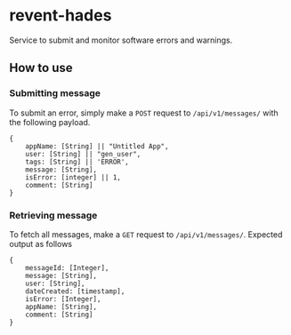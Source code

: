 # revent-hades
Service to submit and monitor software errors and warnings.

## How to use

### Submitting message
To submit an error, simply make a `POST` request to `/api/v1/messages/` with the following payload.

```
{
    appName: [String] || "Untitled App",
    user: [String] || "gen_user",
    tags: [String] || 'ERROR',
    message: [String],
    isError: [integer] || 1,
    comment: [String]
}
```

### Retrieving message
To fetch all messages, make a `GET` request to `/api/v1/messages/`. Expected output as follows

```
{
    messageId: [Integer],
    message: [String],
    user: [String], 
    dateCreated: [timestamp], 
    isError: [Integer], 
    appName: [String], 
    comment: [String]
}
```

